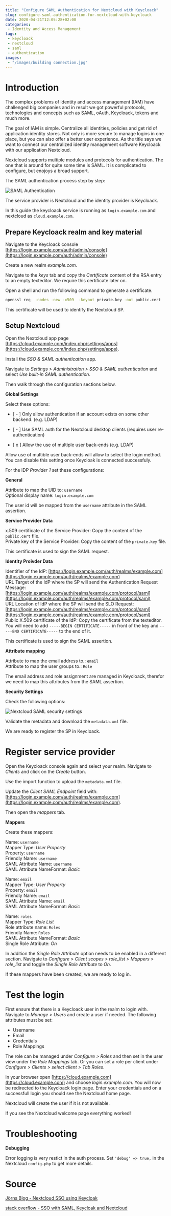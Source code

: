 ```yaml
---
title: "Configure SAML Authentication for Nextcloud with Keycloack"
slug: configure-saml-authentication-for-nextcloud-with-keycloack
date: 2020-04-21T12:05:28+02:00
categories:
 - Identity and Access Management 
tags:
 - keycloack
 - nextcloud
 - saml
 - authentication
images:
 - "/images/building connection.jpg"
---
```


# Introduction

The complex problems of identity and access management (IAM) have challenged big companies and in result we got powerful protocols, technologies and concepts such as SAML, oAuth, Keycloack, tokens and much more.

The goal of IAM is simple. Centralize all identities, policies and get rid of application identity stores. Not only is more secure to manage logins in one place, but you can also offer a better user experience. As the title says we want to connect our centralized identity management software Keycloack with our application Nextcloud.
<!--more-->

Nextcloud supports multiple modules and protocols for authentication. The one that is around for quite some time is SAML. It is complicated to configure, but enojoys a broad support.

The SAML authentication process step by step:

![SAML Authentication](/images/SAML%20Authentication.png)

The service provider is Nextcloud and the identity provider is Keycloack.

In this guide the keycloack service is running as `login.example.com` and nextcloud as `cloud.example.com`.

## Prepare Keycloack realm and key material

Navigate to the Keycloack console [https://login.example.com/auth/admin/console](https://login.example.com/auth/admin/console)

Create a new realm *example.com*.

Navigate to the *keys* tab and copy the *Certificate* content of the RSA entry to an empty texteditor. We require this certificate later on.

Open a shell and run the following command to generate a certificate.

```bash
openssl req  -nodes -new -x509  -keyout private.key -out public.cert
```

This certificate will be used to identify the Nextcloud SP.

## Setup Nextcloud

Open the Nextcloud app page [https://cloud.example.com/index.php/settings/apps](https://cloud.example.com/index.php/settings/apps).

Install the *SSO & SAML authentication* app.

Navigate to *Settings > Administration > SSO & SAML authentication* and select *Use built-in SAML authentication*.

Then walk through the configuration sections below.

**Global Settings**

Select these options:

- [ - ] Only allow authentication if an account exists on some other backend. (e.g. LDAP)

- [ - ] Use SAML auth for the Nextcloud desktop clients (requires user re-authentication)

- [ x ] Allow the use of multiple user back-ends (e.g. LDAP)

Allow use of multible user back-ends will allow to select the login method. You can disable this setting once Keycloak is connected successfuly. 

For the IDP *Provider 1* set these configurations:

**General**

Attribute to map the UID to: `username`  
Optional display name: `login.example.com`

The user id will be mapped from the `username` attribute in the SAML assertion.

**Service Provider Data**

x.509 certificate of the Service Provider: Copy the content of the `public.cert` file.  
Private key of the Service Provider: Copy the content of the `private.key` file.

This certificate is used to sign the SAML request.

**Identity Proivder Data**

Identifier of the IdP: [https://login.example.com/auth/realms/example.com](https://login.example.com/auth/realms/example.com)  
URL Target of the IdP where the SP will send the Authentication Request Message: [https://login.example.com/auth/realms/example.com/protocol/saml](https://login.example.com/auth/realms/example.com/protocol/saml)  
URL Location of IdP where the SP will send the SLO Request: [https://login.example.com/auth/realms/example.com/protocol/saml](https://login.example.com/auth/realms/example.com/protocol/saml)  
Public X.509 certificate of the IdP: Copy the certificate from the texteditor. You will need to add `-----BEGIN CERTIFICATE-----` in front of the key and `-----END CERTIFICATE-----` to the end of it.

This certificate is used to sign the SAML assertion.

**Attribute mapping**

Attribute to map the email address to.: `email`  
Attribute to map the user groups to.: `Role`

The email address and role assignment are managed in Keycloack, therefor we need to map this attributes from the SAML assertion.

**Security Settings**

Check the following options:

![Nextcloud SAML security settings](/images/Nextcloud%20SAML%20security%20settings.png)

Validate the metadata and download the `metadata.xml` file.

We are ready to register the SP in Keycloack.

# Register service provider

Open the Keycloack console again and select your realm. Navigate to *Clients* and click on the *Create* button.

Use the import function to upload the `metadata.xml` file.

Update the *Client SAML Endpoint* field with: [https://login.example.com/auth/realms/example.com](https://login.example.com/auth/realms/example.com).

Then open the *mappers* tab.

**Mappers**

Create these mappers:

Name: `username`  
Mapper Type: *User Property*  
Property: `username`  
Friendly Name: `username`  
SAML Attribute Name: `username`  
SAML Attribute NameFormat: *Basic*

Name: `email`  
Mapper Type: *User Property*  
Property: `email`  
Friendly Name: `email`  
SAML Attribute Name: `email`  
SAML Attribute NameFormat: *Basic*

Name: `roles`  
Mapper Type: *Role List*  
Role attribute name: `Roles`  
Friendly Name: `Roles`  
SAML Attribute NameFormat: *Basic*  
Single Role Attribute: *On*

In addition the *Single Role Attribute* option needs to be enabled in a different section. Navigate to *Configure > Client scopes > role_list > Mappers > role_list* and toggle the *Single Role Attribute* to *On*.

If these mappers have been created, we are ready to log in.

# Test the login

First ensure that there is a Keycloack user in the realm to login with. Navigate to *Manage > Users* and create a user if needed. The following attributes must be set:

* Username
* Email
* Credentials
* Role Mappings

The role can be managed under *Configure > Roles* and then set in the user view under the *Role Mappings* tab. Or you can set a role per client under *Configure > Clients > *select client* > Tab Roles*.

In your browser open [https://cloud.example.com](https://cloud.example.com) and choose *login.example.com*. You will now be redirected to the Keycloack login page. Enter your credentials and on a successfull login you should see the Nextcloud home page.

Nextcloud will create the user if it is not available.

If you see the Nextcloud welcome page everything worked!

# Troubleshooting

**Debugging**

Error logging is very restict in the auth process. Set `'debug' => true,` in the Nextcloud `config.php` to get more details.

# Source

[Jörns Blog - Nextcloud SSO using Keycloak](https://www.muehlencord.de/wordpress/2019/12/14/nextcloud-sso-using-keycloak/)

[stack overflow - SSO with SAML, Keycloak and Nextcloud](https://stackoverflow.com/questions/48400812/sso-with-saml-keycloak-and-nextcloud)
